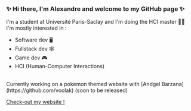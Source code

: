 ### ✨ Hi there, I'm Alexandre and welcome to my GitHub page ✨

I'm a student at Université Paris-Saclay and I'm doing the HCI master 👨‍💻
<br>
I'm mostly interested in : 
<br>
- Software dev 🖥
- Fullstack dev 🕸
- Game dev 🎮
- HCI (Human-Computer Interactions)
<br>
Currently working on a pokemon themed website with [Andgel Barzana](https://github.com/voolak) (soon to be released)

[Check-out my website !](https://aciorascu.me)
